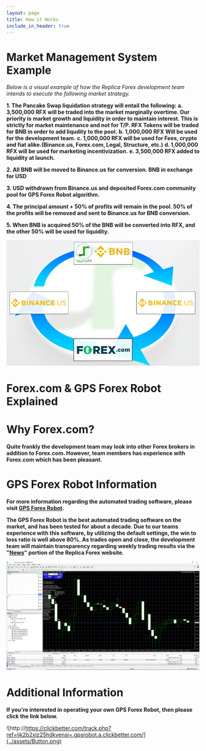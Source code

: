 ```yaml
---
layout: page
title: How it Works
include_in_header: true
---
```


# Market Management System Example

*Below is a visual example of how the Replica Forex development team intends to execute the following market strategy.*

**1. The Pancake Swap liquidation strategy will entail the following:**
    **a. 3,500,000 RFX will be traded into the market marginally overtime. Our priority is market growth and liquidity in order to maintain interest. This is strictly for market maintenance and not for T/P. RFX Tokens will be traded for BNB in order to add liqudity to the pool.** 
    **b. 1,000,000 RFX Will be used for the development team.**
    **c. 1,000,000 RFX will be used for Fees, crypto and fiat alike.(Binance.us, Forex.com, Legal, Structure, etc.)**
    **d. 1,000,000 RFX will be used for marketing incentivization.**
    **e. 3,500,000 RFX added to liquidity at launch.**

**2. All BNB will be moved to Binance.us for conversion. BNB in exchange for USD**

**3. USD withdrawn from Binance.us and deposited Forex.com community pool for GPS Forex Robot algorithm.**

**4. The principal amount + 50% of profits will remain in the pool. 50% of the profits will be removed and sent to Binance.us for BNB conversion.**

**5. When BNB is acquired 50% of the BNB will be converted into RFX, and the other 50% will be used for liquidity.**

![](../assets/RFX_graphic(2).png)

# Forex.com & GPS Forex Robot Explained

# Why Forex.com?

**Quite frankly the development team may look into other Forex brokers in addition to Forex.com. However, team members has experience with Forex.com which has been pleasant.** 

# GPS Forex Robot Information

**For more information regarding the automated trading software, please visit [GPS Forex Robot](https://gpsforexrobot.com/).**

**The GPS Forex Robot is the best automated trading software on the market, and has been tested for about a decade. Due to our teams experience with this software, by utilizing the default settings, the win to loss ratio is well above 80%. As trades open and close, the development team will maintain transparency regarding weekly trading results via the "[News]()" portion of the Replica Forex website.** 

![](../assets/MT4.png)


# Additional Information

**If you're interested in operating your own GPS Forex Robot, then please click the link below.**

![http://https://clickbetter.com/track.php?ref=ijk2b2xlz25hdkvensi=.gpsrobot.a.clickbetter.com/](../assets/Button.png)